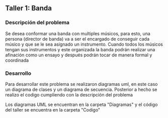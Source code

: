 ## Taller 1: Banda 
### Descripción del problema
Se desea conformar una banda con multiples músicos, para esto, una persona (director de banda) va a ser el encargado de conseguir cada músico y que se le sea asignado un instrumento. Cuando todos los músicos tengan sus instrumentos y este organizada la banda podrán realizar una afinación como un ensayo y después podrán tocar de manera formal y coordinada 

### Desarrollo
Para desarrollar este problema se realizaron diagramas uml, en este caso un diagrama de clases y un diagrama de secuencia. Posterior a hecho se realizo el codigo cumpliendo con la descripción del problema 

Los diagramas UML se encuentran en la carpeta "Diagramas" y el código del taller se encuentra en la carpeta "Codigo"


